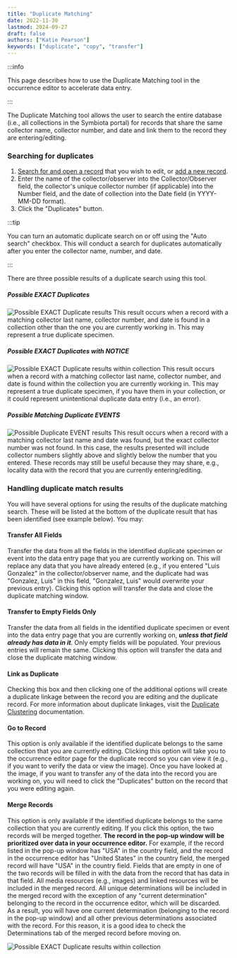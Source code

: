 ```yaml
---
title: "Duplicate Matching"
date: 2022-11-30
lastmod: 2024-09-27
draft: false
authors: ["Katie Pearson"]
keywords: ["duplicate", "copy", "transfer"]
---
```


:::info

This page describes how to use the Duplicate Matching tool in the occurrence editor to accelerate data entry.

:::

The Duplicate Matching tool allows the user to search the entire database (i.e., all collections in the Symbiota portal) for records that share the same collector name, collector number, and date and link them to the record they are entering/editing.

### Searching for duplicates

1. [Search for and open a record](/Editor_Guide/Editing_Searching_Records) that you wish to edit, or [add a new record](/Editor_Guide/Adding_Records/adding_full_records).
2. Enter the name of the collector/observer into the Collector/Observer field, the collector's unique collector number (if applicable) into the Number field, and the date of collection into the Date field (in YYYY-MM-DD format).
3. Click the "Duplicates" button.

:::tip

You can turn an automatic duplicate search on or off using the "Auto search" checkbox. This will conduct a search for duplicates automatically after you enter the collector name, number, and date.

:::

There are three possible results of a duplicate search using this tool.

##### Possible EXACT Duplicates

![Possible EXACT Duplicate results](/img/exactdupe.png)
This result occurs when a record with a matching collector last name, collector number, and date is found in a collection other than the one you are currently working in. This may represent a true duplicate specimen.

##### Possible EXACT Duplicates with NOTICE

![Possible EXACT Duplicate results within collection](/img/exactdupeincol.png)
This result occurs when a record with a matching collector last name, collector number, and date is found within the collection you are currently working in. This may represent a true duplicate specimen, if you have them in your collection, or it could represent unintentional duplicate data entry (i.e., an error).

##### Possible Matching Duplicate EVENTS

![Possible Duplicate EVENT results](/img/dupematchevent.png)
This result occurs when a record with a matching collector last name and date was found, but the exact collector number was not found. In this case, the results presented will include collector numbers slightly above and slightly below the number that you entered. These records may still be useful because they may share, e.g., locality data with the record that you are currently entering/editing.

### Handling duplicate match results

You will have several options for using the results of the duplicate matching search. These will be listed at the bottom of the duplicate result that has been identified (see example below). You may:

#### Transfer All Fields

Transfer the data from all the fields in the identified duplicate specimen or event into the data entry page that you are currently working on. This will replace any data that you have already entered (e.g., if you entered "Luis Gonzalez" in the collector/observer name, and the duplicate had was "Gonzalez, Luis" in this field, "Gonzalez, Luis" would overwrite your previous entry). Clicking this option will transfer the data and close the duplicate matching window.

#### Transfer to Empty Fields Only

Transfer the data from all fields in the identified duplicate specimen or event into the data entry page that you are currently working on, **_unless that field already has data in it_**. Only empty fields will be populated. Your previous entries will remain the same. Clicking this option will transfer the data and close the duplicate matching window.

#### Link as Duplicate

Checking this box and then clicking one of the additional options will create a duplicate linkage between the record you are editing and the duplicate record. For more information about duplicate linkages, visit the [Duplicate Clustering](/Collection_Manager_Guide/duplicate_clustering) documentation.

#### Go to Record

This option is only available if the identified duplicate belongs to the same collection that you are currently editing. Clicking this option will take you to the occurrence editor page for the duplicate record so you can view it (e.g., if you want to verify the data or view the image). Once you have looked at the image, if you want to transfer any of the data into the record you are working on, you will need to click the "Duplicates" button on the record that you were editing again.

#### Merge Records

This option is only available if the identified duplicate belongs to the same collection that you are currently editing. If you click this option, the two records will be merged together. **The record in the pop-up window will be prioritized over data in your occurrence editor.** For example, if the record listed in the pop-up window has "USA" in the country field, and the record in the occurrence editor has "United States" in the country field, the merged record will have "USA" in the country field. Fields that are empty in one of the two records will be filled in with the data from the record that has data in that field. All media resources (e.g., images) and linked resources will be included in the merged record. All unique determinations will be included in the merged record with the exception of any "current determination" belonging to the record in the occurrence editor, which will be discarded. As a result, you will have one current determination (belonging to the record in the pop-up window) and all other previous determinations associated with the record. For this reason, it is a good idea to check the Determinations tab of the merged record before moving on.

![Possible EXACT Duplicate results within collection](/img/exactdupeincolfull.png)
